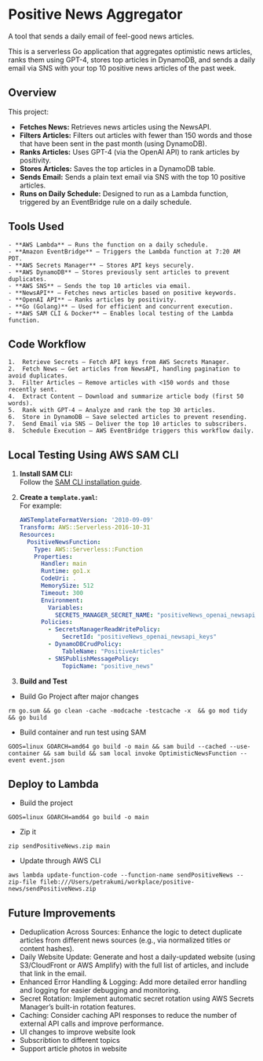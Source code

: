 

# Positive News Aggregator
A tool that sends a daily email of feel-good news articles. 

This is a serverless Go application that aggregates optimistic news articles, ranks them using GPT-4, stores top articles in DynamoDB, and sends a daily email via SNS with your top 10 positive news articles of the past week.

## Overview

This project:

- **Fetches News:** Retrieves news articles using the NewsAPI.
- **Filters Articles:** Filters out articles with fewer than 150 words and those that have been sent in the past month (using DynamoDB).
- **Ranks Articles:** Uses GPT-4 (via the OpenAI API) to rank articles by positivity.
- **Stores Articles:** Saves the top articles in a DynamoDB table.
- **Sends Email:** Sends a plain text email via SNS with the top 10 positive articles.
- **Runs on Daily Schedule:** Designed to run as a Lambda function, triggered by an EventBridge rule on a daily schedule.

## Tools Used
	- **AWS Lambda** – Runs the function on a daily schedule.
	- **Amazon EventBridge** – Triggers the Lambda function at 7:20 AM PDT.
	- **AWS Secrets Manager** – Stores API keys securely.
	- **AWS DynamoDB** – Stores previously sent articles to prevent duplicates.
	- **AWS SNS** – Sends the top 10 articles via email.
	- **NewsAPI** – Fetches news articles based on positive keywords.
	- **OpenAI API** – Ranks articles by positivity.
	- **Go (Golang)** – Used for efficient and concurrent execution.
	- **AWS SAM CLI & Docker** – Enables local testing of the Lambda function.

## Code Workflow
	1.	Retrieve Secrets – Fetch API keys from AWS Secrets Manager.
	2.	Fetch News – Get articles from NewsAPI, handling pagination to avoid duplicates.
	3.	Filter Articles – Remove articles with <150 words and those recently sent.
	4.	Extract Content – Download and summarize article body (first 50 words).
	5.	Rank with GPT-4 – Analyze and rank the top 30 articles.
	6.	Store in DynamoDB – Save selected articles to prevent resending.
	7.	Send Email via SNS – Deliver the top 10 articles to subscribers.
	8.	Schedule Execution – AWS EventBridge triggers this workflow daily.


## Local Testing Using AWS SAM CLI

1. **Install SAM CLI:**  
   Follow the [SAM CLI installation guide](https://docs.aws.amazon.com/serverless-application-model/latest/developerguide/install-sam-cli.html).

2. **Create a `template.yaml`:**  
   For example:

   ```yaml
   AWSTemplateFormatVersion: '2010-09-09'
   Transform: AWS::Serverless-2016-10-31
   Resources:
     PositiveNewsFunction:
       Type: AWS::Serverless::Function
       Properties:
         Handler: main
         Runtime: go1.x
         CodeUri: .
         MemorySize: 512
         Timeout: 300
         Environment:
           Variables:
             SECRETS_MANAGER_SECRET_NAME: "positiveNews_openai_newsapi_keys"
         Policies:
           - SecretsManagerReadWritePolicy:
               SecretId: "positiveNews_openai_newsapi_keys"
           - DynamoDBCrudPolicy:
               TableName: "PositiveArticles"
           - SNSPublishMessagePolicy:
               TopicName: "positive_news"

3. **Build and Test**
- Build Go Project after major changes
```
rm go.sum && go clean -cache -modcache -testcache -x  && go mod tidy && go build 
```
- Build container and run test using SAM
```
GOOS=linux GOARCH=amd64 go build -o main && sam build --cached --use-container && sam build && sam local invoke OptimisticNewsFunction --event event.json
```


## Deploy to Lambda
- Build the project
```
GOOS=linux GOARCH=amd64 go build -o main
```
- Zip it
```
zip sendPositiveNews.zip main
```
- Update through AWS CLI
```
aws lambda update-function-code --function-name sendPositiveNews --zip-file fileb:///Users/petrakumi/workplace/positive-news/sendPositiveNews.zip
```

## Future Improvements
- Deduplication Across Sources:
    Enhance the logic to detect duplicate articles from different news sources (e.g., via normalized titles or content hashes).
- Daily Website Update:
    Generate and host a daily-updated website (using S3/CloudFront or AWS Amplify) with the full list of articles, and include that link in the email.
- Enhanced Error Handling & Logging:
    Add more detailed error handling and logging for easier debugging and monitoring.
- Secret Rotation:
    Implement automatic secret rotation using AWS Secrets Manager’s built-in rotation features.
- Caching:
    Consider caching API responses to reduce the number of external API calls and improve performance.
- UI changes to improve website look 
- Subscribtion to different topics
- Support article photos in website